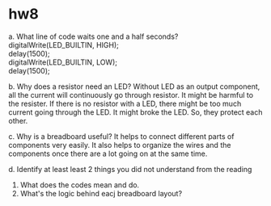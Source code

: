 # hw8
a. What line of code waits one and a half seconds?
  digitalWrite(LED_BUILTIN, HIGH);  
  delay(1500);                      
  digitalWrite(LED_BUILTIN, LOW);    
  delay(1500);                      

b. Why does a resistor need an LED?
  Without LED as an output component, all the current will continuously go through resistor. It might be harmful to the resister. If there is no resistor with a LED, there might be too much current going through the LED. It might broke the LED. So, they protect each other.

c. Why is a breadboard useful?
It helps to connect different parts of components very easily. It also helps to organize the wires and the components once there are a lot going on at the same time.

d. Identify at least least 2 things you did not understand from the reading
  1. What does the codes mean and do. 
  2. What's the logic behind eacj breadboard layout? 
